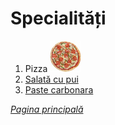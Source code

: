 # Specialități

1. Pizza ![Imaginea nu a fost gasita](imgs\pizza_spec.jpg)
2. [Salată cu pui](specialitati\salata-cu-pui.md)
3. [Paste carbonara](specialitati\paste-carbonara.md) 


[*Pagina principală*](main.md)